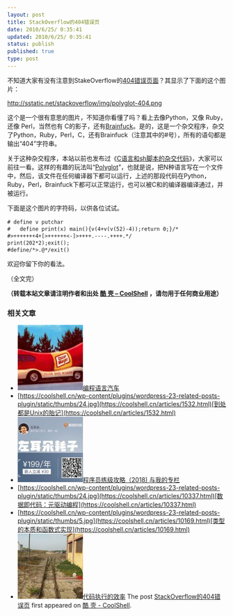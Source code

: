```yaml
---
layout: post
title: StackOverflow的404错误页
date: 2010/6/25/ 0:35:41
updated: 2010/6/25/ 0:35:41
status: publish
published: true
type: post
---
```


不知道大家有没有注意到StakeOverflow的[404错误页面](http://stackoverflow.com/404)？其显示了下面的这个图片：


http://sstatic.net/stackoverflow/img/polyglot-404.png


这个是一个很有意思的图片，不知道你看懂了吗？看上去像Python，又像 Ruby，还像 Perl，当然也有 C的影子，还有[Brainfuck](https://coolshell.cn/articles/1142.html)。是的，这是一个杂交程序，杂交了Python，Ruby，Perl，C，还有Brainfuck（注意其中的#号），所有的语句都是输出“404”字符串。


关于这种杂交程序，本站以前也发布过《[C语言和sh脚本的杂交代码](https://coolshell.cn/articles/1824.html)》，大家可以前往一看。这样的有趣的玩法叫“[Polyglot](http://en.wikipedia.org/wiki/Polyglot_%28computing%29)”，也就是说，把N种语言写在一个文件中，然后，该文件在任何编译器下都可以运行，上述的那段代码在Python，Ruby，Perl，Brainfuck下都可以正常运行，也可以被C和的编译器编译通过，并被运行。


下面是这个图片的字符码，以供各位试试。




```
# define v putchar
#   define print(x) main(){v(4+v(v(52)-4));return 0;}/*
#>+++++++4+[>++++++<-]>++++.----.++++.*/
print(202*2);exit();
#define/*>.@*/exit()
```

欢迎你留下你的看法。


（全文完）




**（转载本站文章请注明作者和出处 [酷 壳 – CoolShell](https://coolshell.cn/) ，请勿用于任何商业用途）**



### 相关文章

* [![编程语言汽车](../wp-content/uploads/2009/11/oscar-meyer-wienermobile-150x150.jpg)](https://coolshell.cn/articles/1839.html)[编程语言汽车](https://coolshell.cn/articles/1839.html)
* [https://coolshell.cn/wp-content/plugins/wordpress-23-related-posts-plugin/static/thumbs/24.jpg](https://coolshell.cn/articles/1532.html)[到处都是Unix的胎记](https://coolshell.cn/articles/1532.html)
* [![程序员练级攻略（2018)  与我的专栏](../wp-content/uploads/2018/05/300x262-150x150.jpg)](https://coolshell.cn/articles/18360.html)[程序员练级攻略（2018) 与我的专栏](https://coolshell.cn/articles/18360.html)
* [https://coolshell.cn/wp-content/plugins/wordpress-23-related-posts-plugin/static/thumbs/24.jpg](https://coolshell.cn/articles/10337.html)[数据即代码：元驱动编程](https://coolshell.cn/articles/10337.html)
* [https://coolshell.cn/wp-content/plugins/wordpress-23-related-posts-plugin/static/thumbs/5.jpg](https://coolshell.cn/articles/10169.html)[类型的本质和函数式实现](https://coolshell.cn/articles/10169.html)
* [![代码执行的效率](../wp-content/uploads/2012/07/muxnt-150x150.jpg)](https://coolshell.cn/articles/7886.html)[代码执行的效率](https://coolshell.cn/articles/7886.html)
The post [StackOverflow的404错误页](https://coolshell.cn/articles/2529.html) first appeared on [酷 壳 - CoolShell](https://coolshell.cn).